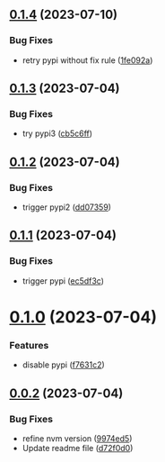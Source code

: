 ## [0.1.4](https://github.com/IBM/watsonxdata-python-sdk/compare/v0.1.3...v0.1.4) (2023-07-10)


### Bug Fixes

* retry pypi without fix rule ([1fe092a](https://github.com/IBM/watsonxdata-python-sdk/commit/1fe092a77510e13774a5d611738440d4c48a6a43))

## [0.1.3](https://github.com/IBM/watsonxdata-python-sdk/compare/v0.1.2...v0.1.3) (2023-07-04)


### Bug Fixes

* try pypi3 ([cb5c6ff](https://github.com/IBM/watsonxdata-python-sdk/commit/cb5c6ffe1c4f2373499d02ccbc1d20e197d89774))

## [0.1.2](https://github.com/IBM/watsonxdata-python-sdk/compare/v0.1.1...v0.1.2) (2023-07-04)


### Bug Fixes

* trigger pypi2 ([dd07359](https://github.com/IBM/watsonxdata-python-sdk/commit/dd073591f8b26d07769f364c9ada9fee777f0ca2))

## [0.1.1](https://github.com/IBM/watsonxdata-python-sdk/compare/v0.1.0...v0.1.1) (2023-07-04)


### Bug Fixes

* trigger pypi ([ec5df3c](https://github.com/IBM/watsonxdata-python-sdk/commit/ec5df3cb9a0a2c4a5fde669e9ee002387ed9217c))

# [0.1.0](https://github.com/IBM/watsonxdata-python-sdk/compare/v0.0.2...v0.1.0) (2023-07-04)


### Features

* disable pypi ([f7631c2](https://github.com/IBM/watsonxdata-python-sdk/commit/f7631c2d1e788834df84c5568a5d4be533e4295b))

## [0.0.2](https://github.com/IBM/watsonxdata-python-sdk/compare/v0.0.1...v0.0.2) (2023-07-04)


### Bug Fixes

* refine nvm version ([9974ed5](https://github.com/IBM/watsonxdata-python-sdk/commit/9974ed5a5fdd7e4eb19ac992772653efb3a323e7))
* Update readme file ([d72f0d0](https://github.com/IBM/watsonxdata-python-sdk/commit/d72f0d00f3a9e2946c1e4f29ea068a900673c8be))
